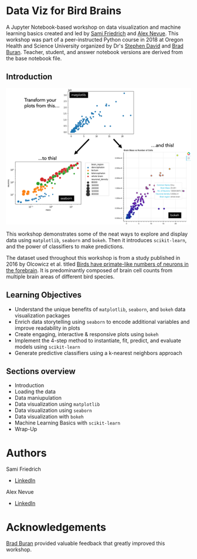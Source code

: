 # Data Viz for Bird Brains

A Jupyter Notebook-based workshop on data visualization and machine learning basics created and led by [Sami Friedrich](https://www.linkedin.com/in/sami-friedrich/) and [Alex Nevue](https://www.linkedin.com/in/alexandernevue/). This workshop was part of a peer-instructed Python course in 2018 at Oregon Health and Science University organized by Dr's [Stephen David](https://www.linkedin.com/in/stephen-david-a264794/) and [Brad Buran](https://www.linkedin.com/in/bburan/). Teacher, student, and answer notebook versions are derived from the base notebook file.

## Introduction
![comparison of matplotlib, seaborn, and bokeh plots](graphicalsummary.jpg "Title")


This workshop demonstrates some of the neat ways to explore and display data using `matplotlib`, `seaborn` and `bokeh`. Then it introduces `scikit-learn`, and the power of classifiers to make predictions. 

The dataset used throughout this workshop is from a study published in 2016 by Olcowicz et al. titled 
[Birds have primate-like numbers of neurons in the forebrain](http://www.pnas.org/content/early/2016/06/07/1517131113). It is predominantly composed of brain cell counts from multiple brain areas of different bird species. 

## Learning Objectives
- Understand the unique benefits of `matplotlib`, `seaborn`, and `bokeh` data visualization packages
- Enrich data storytelling using `seaborn` to encode additional variables and improve readability in plots
- Create engaging, interactive & responsive plots using `bokeh`
- Implement the 4-step method to instantiate, fit, predict, and evaluate models using `scikit-learn`
- Generate predictive classifiers using a k-nearest neighbors approach

## Sections overview
- Introduction
- Loading the data
- Data maniupulation
- Data visualization using `matplotlib`
- Data visualization using `seaborn`
- Data visualization with `bokeh`
- Machine Learning Basics with `scikit-learn`
- Wrap-Up

# Authors
Sami Friedrich
- [LinkedIn](https://www.linkedin.com/in/sami-friedrich/)

Alex Nevue
- [LinkedIn](https://www.linkedin.com/in/alexandernevue/)

# Acknowledgements
[Brad Buran](https://www.linkedin.com/in/bburan/) provided valuable feedback that greatly improved this workshop.